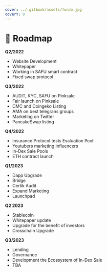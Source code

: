 ```yaml
---
cover: ../.gitbook/assets/fundo.jpg
coverY: 0
---
```


# 🚀 Roadmap

**Q2/2022**

* Website Development
* Whitepaper&#x20;
* Working in SAFU smart contract&#x20;
* Fixed swap protocol

**Q3/2022**

* AUDIT, KYC, SAFU on Pinksale&#x20;
* Fair launch on Pinksale&#x20;
* CMC and Coingeko Listing&#x20;
* AMA on best telegrans groups&#x20;
* Marketing on Twitter&#x20;
* PancakeSwap listing

**Q4/2022**

* Insurance Protocol tests Evaluation Pool&#x20;
* Youtubers marketing influencers&#x20;
* In-Dex Sale Pools
* ETH contract launch

**Q1/2023**

* Dapp Upgrade&#x20;
* Bridge&#x20;
* Certik Audit&#x20;
* Expand Marketing&#x20;
* Launchpad

**Q2 2023**

* &#x20;Stablecoin&#x20;
* Whitepaper update&#x20;
* Upgrade for the benefit of investors&#x20;
* Crosschain Upgrade&#x20;

**Q3/2023**&#x20;

* Lending&#x20;
* Governance&#x20;
* Development the Ecossystem of In-Dex Sale&#x20;
* TBA
